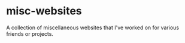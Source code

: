 # misc-websites
A collection of miscellaneous websites that I've worked on for various friends or projects.
